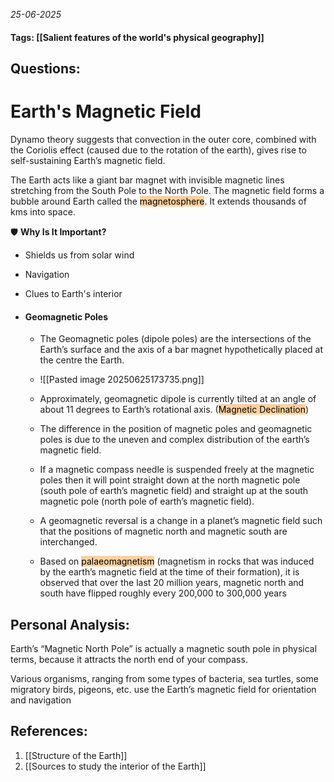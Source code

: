 *25-06-2025*
#### Tags: [[Salient features of the world's physical geography]]


## Questions:



# Earth's Magnetic Field

Dynamo theory suggests that convection in the outer core, combined with the Coriolis effect (caused due to the rotation of the earth), gives rise to self-sustaining Earth’s magnetic field.

The Earth acts like a giant bar magnet with invisible magnetic lines stretching from the South Pole to the North Pole. The magnetic field forms a bubble around Earth called the <mark style="background: #FFB86CA6;">magnetosphere</mark>. It extends thousands of kms into space.

🛡️ **Why Is It Important?**
- Shields us from solar wind
- Navigation
- Clues to Earth's interior

- #### Geomagnetic Poles
	- The Geomagnetic poles (dipole poles) are the intersections of the Earth’s surface and the axis of a bar magnet hypothetically placed at the centre the Earth.
	
	- ![[Pasted image 20250625173735.png]]
	
	- Approximately, geomagnetic dipole is currently tilted at an angle of about 11 degrees to Earth’s rotational axis. (<mark style="background: #FFB86CA6;">Magnetic Declination</mark>)
	- The difference in the position of magnetic poles and geomagnetic poles is due to the uneven and complex distribution of the earth’s magnetic field.
	- If a magnetic compass needle is suspended freely at the magnetic poles then it will point straight down at the north magnetic pole (south pole of earth’s magnetic field) and straight up at the south magnetic pole (north pole of earth’s magnetic field).
	- A geomagnetic reversal is a change in a planet’s magnetic field such that the positions of magnetic north and magnetic south are interchanged.
	- Based on <mark style="background: #FFB86CA6;">palaeomagnetism</mark> (magnetism in rocks that was induced by the earth’s magnetic field at the time of their formation), it is observed that over the last 20 million years, magnetic north and south have flipped roughly every 200,000 to 300,000 years




## Personal Analysis:

Earth’s “Magnetic North Pole” is actually a magnetic south pole in physical terms, because it attracts the north end of your compass.

Various organisms, ranging from some types of bacteria, sea turtles, some migratory birds, pigeons, etc. use the Earth’s magnetic field for orientation and navigation
## References:

1. [[Structure of the Earth]]
2. [[Sources to study the interior of the Earth]]